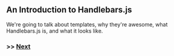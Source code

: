 ## An Introduction to Handlebars.js

We're going to talk about templates, why they're awesome, what Handlebars.js is, and what it looks like.





### >> <a href='https://github.com/code-for-coffee/IntroductionToHandlebars/blob/master/1-Introduction/1_0.md'>Next</a>
